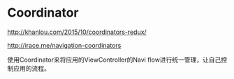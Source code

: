 # Coordinator

http://khanlou.com/2015/10/coordinators-redux/

http://irace.me/navigation-coordinators

使用Coordinator来将应用的ViewController的Navi flow进行统一管理，让自己控制应用的流程。
